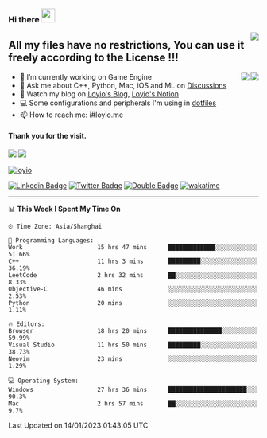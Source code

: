 <h3 align="left">Hi there <img src="https://media.giphy.com/media/hvRJCLFzcasrR4ia7z/giphy.gif" width="28"></h3>
<a align="right" href="https://github.com/loyio/loyio/blob/master/STAR/README.md"><img align="right" src="https://img.shields.io/badge/LOYIO-STAR-green" /></a>

## All my files have no restrictions, You can use it freely according to the License !!!

<a href="https://github.com/loyio#gh-light-mode-only">
     <img align="right"  src="https://loy-readme.vercel.app/api/top-langs/?username=loyio&langs_count=6&hide=css,html,jupyter%20notebook" />
</a>

<a href="https://github.com/loyio#gh-dark-mode-only">
  <img align="right"  src="https://loy-readme.vercel.app/api/top-langs/?username=loyio&langs_count=6&theme=slateorange&hide=css,html,jupyter%20notebook" />
</a>



- 🔭 I’m currently working on Game Engine
- 💬 Ask me about C++, Python, Mac, iOS and ML on [Discussions](https://github.com/loyio/blog/discussions)
- 📔 Watch my blog on [Loyio's Blog](https://loyio.me), [Loyio's Notion](https://loyio.notion.site/loyio/Loyio-s-Dashboard-2f56bd29222a445ea9d9e8802a1ac83b)
- 💻 Some configurations and peripherals I'm using in [dotfiles](https://github.com/loyio/dotfiles)
- 📫 How to reach me: i#loyio.me


#### Thank you for the visit.
<img src="http://profile-counter.glitch.me/loyio/count.svg" />

<img src="https://loy-readme.vercel.app/api?username=loyio&show_icons=true&hide=stars&include_all_commits=true&hide_title=true&theme=slateorange" />

     

[![loyio](https://github-profile-trophy.vercel.app/?username=loyio&theme=onedark&column=4)](https://github.com/loyio)

[![Linkedin Badge](https://img.shields.io/badge/-@loyio-0077b5?style=flat-square&logo=Linkedin&logoColor=white&labelColor=0077b5&link=https://www.linkedin.com/in/loyio-hex-363172158/)](https://www.linkedin.com/in/loyio-hex-363172158/)
[![Twitter Badge](https://img.shields.io/badge/-@loyiome-1ca0f1?style=flat-square&labelColor=1ca0f1&logo=twitter&logoColor=white&link=https://twitter.com/loyiome)](https://twitter.com/loyiome)
[![Double Badge](https://img.shields.io/badge/@loyio-007722?style=flat&logo=Douban&logoColor=white)](https://www.douban.com/people/susmote)
[![wakatime](https://wakatime.com/badge/user/c0ddc104-5a20-41d1-ab9a-c4d9ea20a4d9.svg)](https://wakatime.com/@c0ddc104-5a20-41d1-ab9a-c4d9ea20a4d9)

-------
<!--START_SECTION:waka-->
📊 **This Week I Spent My Time On** 

```text
⌚︎ Time Zone: Asia/Shanghai

💬 Programming Languages: 
Work                     15 hrs 47 mins      █████████████░░░░░░░░░░░░   51.66% 
C++                      11 hrs 3 mins       █████████░░░░░░░░░░░░░░░░   36.19% 
LeetCode                 2 hrs 32 mins       ██░░░░░░░░░░░░░░░░░░░░░░░   8.33% 
Objective-C              46 mins             ░░░░░░░░░░░░░░░░░░░░░░░░░   2.53% 
Python                   20 mins             ░░░░░░░░░░░░░░░░░░░░░░░░░   1.11%

🔥 Editors: 
Browser                  18 hrs 20 mins      ███████████████░░░░░░░░░░   59.99% 
Visual Studio            11 hrs 50 mins      █████████░░░░░░░░░░░░░░░░   38.73% 
Neovim                   23 mins             ░░░░░░░░░░░░░░░░░░░░░░░░░   1.29%

💻 Operating System: 
Windows                  27 hrs 36 mins      ██████████████████████░░░   90.3% 
Mac                      2 hrs 57 mins       ██░░░░░░░░░░░░░░░░░░░░░░░   9.7%

```


 Last Updated on 14/01/2023 01:43:05 UTC
<!--END_SECTION:waka-->
